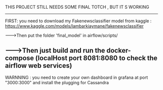 THIS PROJECT STILL NEEDS SOME FINAL TOTCH , BUT IT S WORKING 

-------------------------------------------------------------
FIRST: you need to download my Fakenewsclassifier model from kaggle : https://www.kaggle.com/models/lambarkiaymane/fakenewsclassifier

--->Then put the folder 'final_model' in airflow/scripts/

--->Then just build and run the docker-compose
(localHost port 8081:8080 to check the airflow web services)
--------------------------------------------------------------

WARNNING : you need to create your own dashboard in grafana at port "3000:3000"
and install the plugging for Cassandra
